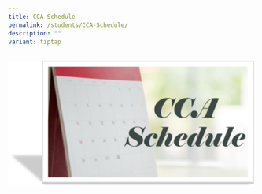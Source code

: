 ```yaml
---
title: CCA Schedule
permalink: /students/CCA-Schedule/
description: ""
variant: tiptap
---
```

<a class="isomer-image-wrapper" href="/files/Students/2024_CCA_Schedule_and_Deployment_Sem2.pdf"><img style="width:500px;" height="auto" width="100%" src="/images/Students/CCA%20Schedule.png"></a>
<p></p>
